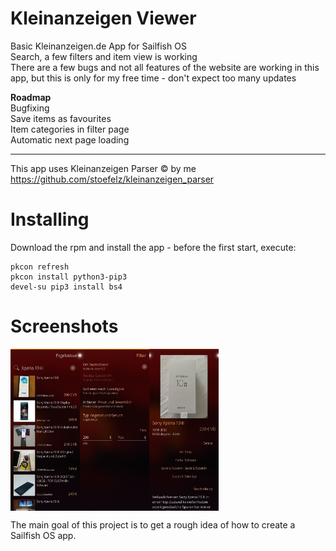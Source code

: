 # Kleinanzeigen Viewer
Basic Kleinanzeigen.de App for Sailfish OS  
Search, a few filters and item view is working  
There are a few bugs and not all features of the website are working in this app, but this is only for my free time - don't expect too many updates  

**Roadmap**  
Bugfixing  
Save items as favourites  
Item categories in filter page  
Automatic next page loading  

---
This app uses Kleinanzeigen Parser © by me  
https://github.com/stoefelz/kleinanzeigen_parser

# Installing
Download the rpm and install the app - before the first start, execute:  
```
pkcon refresh
pkcon install python3-pip3
devel-su pip3 install bs4
```

# Screenshots
<div style="display:flex;">
  <img alt="App image" src="screenshots/search.jpg" width="22%">
  <img alt="App image" src="screenshots/filter.jpg" width="22%">
  <img alt="App image" src="screenshots/itemView.jpg" width="22%">

</div>
<p>

The main goal of this project is to get a rough idea of how to create a Sailfish OS app. 




